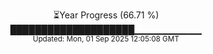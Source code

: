 <p align="center">
⏳Year Progress (66.71 %)<br>
████████████████████▁▁▁▁▁▁▁▁▁▁ <br>
<sub>Updated: Mon, 01 Sep 2025 12:05:08 GMT</sub>
</p>

